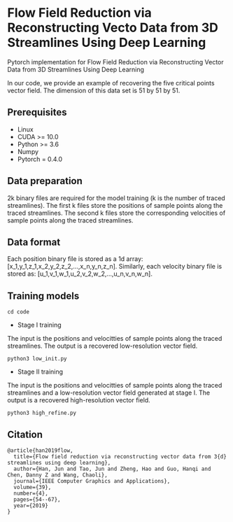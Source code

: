 # Flow Field Reduction via Reconstructing Vecto Data from 3D Streamlines Using Deep Learning
Pytorch implementation for Flow Field Reduction via Reconstructing Vector Data from 3D Streamlines Using Deep Learning

In our code, we provide an example of recovering the five critical points vector field. The dimension of this data set is 51 by 51 by 51.

## Prerequisites
- Linux
- CUDA >= 10.0
- Python >= 3.6
- Numpy
- Pytorch = 0.4.0

## Data preparation
2k binary files are required for the model training (k is the number of traced streamlines). The first k files store the positions of sample points along the traced streamlines. The second k files store the corresponding velocities of sample points along the traced streamlines.

## Data format
Each position binary file is stored as a 1d array: [x_1,y_1,z_1,x_2,y_2,z_2,...,x_n,y_n,z_n]. Similarly, each velocity binary file is stored as: [u_1,v_1,w_1,u_2,v_2,w_2,...,u_n,v_n,w_n].


## Training models
```
cd code 
```

- Stage I training

The input is the positions and velocitties of sample points along the traced streamlines. The output is a recovered low-resolution vector field.
```
python3 low_init.py 
```

- Stage II training

The input is the positions and velocitties of sample points along the traced streamlines and a low-resolution vector field generated at stage I. The output is a recovered high-resolution vector field.
```
python3 high_refine.py
```

## Citation 
```
@article{han2019flow,
  title={Flow field reduction via reconstructing vector data from 3{d} streamlines using deep learning},
  author={Han, Jun and Tao, Jun and Zheng, Hao and Guo, Hanqi and Chen, Danny Z and Wang, Chaoli},
  journal={IEEE Computer Graphics and Applications},
  volume={39},
  number={4},
  pages={54--67},
  year={2019}
}

```
